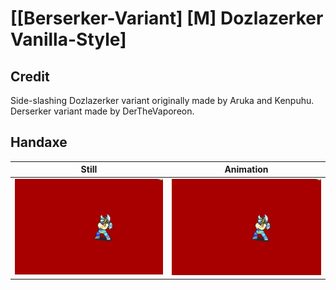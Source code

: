 # [\[Berserker-Variant\] \[M\] Dozlazerker Vanilla-Style]

## Credit

Side-slashing Dozlazerker variant originally made by Aruka and Kenpuhu.
Derserker variant made by DerTheVaporeon.
	
## Handaxe

| Still | Animation |
| :---: | :-------: |
| ![Handaxe still](./Handaxe_000.png) | ![Handaxe animation](./Handaxe.gif) |
